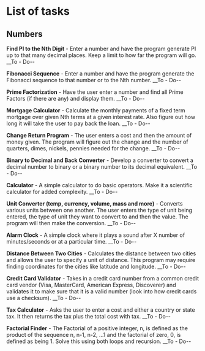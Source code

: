# List of tasks

## <a name="numbers">Numbers</a>

**Find PI to the Nth Digit** - Enter a number and have the program generate PI up to that many decimal places. Keep a limit to how far the program will go. \_\_To - Do--

**Fibonacci Sequence** - Enter a number and have the program generate the Fibonacci sequence to that number or to the Nth number. \_\_To - Do--

**Prime Factorization** - Have the user enter a number and find all Prime Factors (if there are any) and display them. \_\_To - Do--

**Mortgage Calculator** - Calculate the monthly payments of a fixed term mortgage over given Nth terms at a given interest rate. Also figure out how long it will take the user to pay back the loan. \_\_To - Do--

**Change Return Program** - The user enters a cost and then the amount of money given. The program will figure out the change and the number of quarters, dimes, nickels, pennies needed for the change. \_\_To - Do--

**Binary to Decimal and Back Converter** - Develop a converter to convert a decimal number to binary or a binary number to its decimal equivalent. \_\_To - Do--

**Calculator** - A simple calculator to do basic operators. Make it a scientific calculator for added complexity. \_\_To - Do--

**Unit Converter (temp, currency, volume, mass and more)** - Converts various units between one another. The user enters the type of unit being entered, the type of unit they want to convert to and then the value. The program will then make the conversion. \_\_To - Do--

**Alarm Clock** - A simple clock where it plays a sound after X number of minutes/seconds or at a particular time. \_\_To - Do--

**Distance Between Two Cities** - Calculates the distance between two cities and allows the user to specify a unit of distance. This program may require finding coordinates for the cities like latitude and longitude. \_\_To - Do--

**Credit Card Validator** - Takes in a credit card number from a common credit card vendor (Visa, MasterCard, American Express, Discoverer) and validates it to make sure that it is a valid number (look into how credit cards use a checksum). \_\_To - Do--

**Tax Calculator** - Asks the user to enter a cost and either a country or state tax. It then returns the tax plus the total cost with tax. \_\_To - Do--

**Factorial Finder** - The Factorial of a positive integer, n, is defined as the product of the sequence n, n-1, n-2, ...1 and the factorial of zero, 0, is defined as being 1. Solve this using both loops and recursion. \_\_To - Do--
